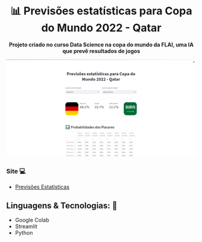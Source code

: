 <h1 align="center">📊 Previsões estatísticas para Copa do Mundo 2022 - Qatar</h1>
<p align="center">
  <strong>Projeto criado no curso Data Science na copa do mundo da FLAI, uma IA que prevê resultados de jogos</strong>
  <br>
</p>

<p align="center">
  <img src="./data/README.jpeg" alt="">
</p>



### Site 💻

- [Previsões Estatísticas]()

## Linguagens & Tecnologias: 🚀
- Google Colab
- Streamlit
- Python
